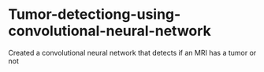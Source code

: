 # Tumor-detectiong-using-convolutional-neural-network
Created a convolutional neural network that detects if an MRI has a tumor or not

